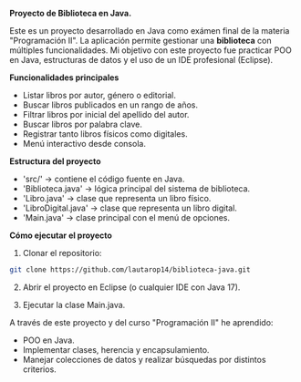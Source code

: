 **Proyecto de Biblioteca en Java.**

Este es un proyecto desarrollado en Java como exámen final de la materia "Programación II".
La aplicación permite gestionar una **biblioteca** con múltiples funcionalidades. 
Mi objetivo con este proyecto fue practicar POO en Java, estructuras de datos y el uso de un IDE profesional (Eclipse).

**Funcionalidades principales**

- Listar libros por autor, género o editorial.  
- Buscar libros publicados en un rango de años.
- Filtrar libros por inicial del apellido del autor.  
- Buscar libros por palabra clave.
- Registrar tanto libros físicos como digitales.  
- Menú interactivo desde consola.

**Estructura del proyecto**

- 'src/' → contiene el código fuente en Java.  
- 'Biblioteca.java' → lógica principal del sistema de biblioteca.  
- 'Libro.java' → clase que representa un libro físico.  
- 'LibroDigital.java' → clase que representa un libro digital.  
- 'Main.java' → clase principal con el menú de opciones.

**Cómo ejecutar el proyecto**  
1. Clonar el repositorio:  
```bash
git clone https://github.com/lautarop14/biblioteca-java.git
```

2. Abrir el proyecto en Eclipse (o cualquier IDE con Java 17).

3. Ejecutar la clase Main.java.

A través de este proyecto y del curso "Programación II" he aprendido:
- POO en Java.
- Implementar clases, herencia y encapsulamiento.
- Manejar colecciones de datos y realizar búsquedas por distintos criterios.
